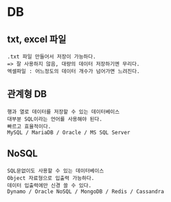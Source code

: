 # DB

## txt, excel 파일

```
.txt 파일 만들어서 저장이 가능하다.
=> 잘 사용하지 않음, 대량의 데이터 저장하기엔 무리다.
엑셀파일 : 어느정도의 데이터 개수가 넘어가면 느려진다.
```

## 관계형 DB

```
행과 열로 데이터를 저장할 수 있는 데이터베이스
대부분 SQL이라는 언어를 사용해야 된다.
빠르고 효율적이다.
MySQL / MariaDB / Oracle / MS SQL Server
```

## NoSQL

```
SQL문없이도 사용할 수 있는 데이터베이스
Object 자료형으로 입출력 가능하다.
데이터 입출력에만 신경 쓸 수 있다.
Dynamo / Oracle NoSQL / MongoDB / Redis / Cassandra
```
